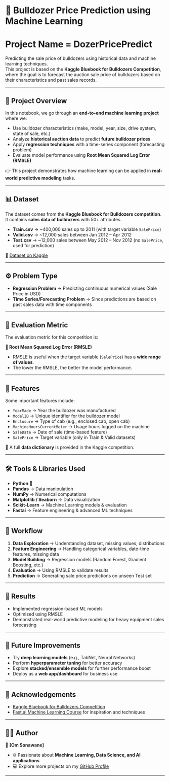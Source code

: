 # 🚜 Bulldozer Price Prediction using Machine Learning  
# Project Name = DozerPricePredict

Predicting the sale price of bulldozers using historical data and machine learning techniques.  
This project is based on the **Kaggle Bluebook for Bulldozers Competition**, where the goal is to forecast the auction sale price of bulldozers based on their characteristics and past sales records.  

--- 

## 📖 Project Overview  

In this notebook, we go through an **end-to-end machine learning project** where we:    
- Use bulldozer characteristics (make, model, year, size, drive system, state of sale, etc.)  
- Analyze **historical auction data** to predict **future bulldozer prices**  
- Apply **regression techniques** with a time-series component (forecasting problem)  
- Evaluate model performance using **Root Mean Squared Log Error (RMSLE)**  

👉 This project demonstrates how machine learning can be applied in **real-world predictive modeling** tasks.  

---

## 📊 Dataset  

The dataset comes from the **Kaggle Bluebook for Bulldozers competition**. It contains **sales data of bulldozers** with 50+ attributes.  

- **Train.csv** → ~400,000 sales up to 2011 (with target variable `SalePrice`)  
- **Valid.csv** → ~12,000 sales between Jan 2012 – Apr 2012  
- **Test.csv** → ~12,000 sales between May 2012 – Nov 2012 (no `SalePrice`, used for prediction)  

🔗 [Dataset on Kaggle](https://www.kaggle.com/c/bluebook-for-bulldozers/data)  

---

## ⚙️ Problem Type  

- **Regression Problem** → Predicting continuous numerical values (Sale Price in USD)  
- **Time Series/Forecasting Problem** → Since predictions are based on past sales data with time components  

---

## 🧮 Evaluation Metric  

The evaluation metric for this competition is:  

**📌 Root Mean Squared Log Error (RMSLE)**  

- RMSLE is useful when the target variable (`SalePrice`) has a **wide range of values**.  
- The lower the RMSLE, the better the model performance.  

---

## 🔑 Features  

Some important features include:  

- `YearMade` → Year the bulldozer was manufactured  
- `ModelID` → Unique identifier for the bulldozer model  
- `Enclosure` → Type of cab (e.g., enclosed cab, open cab)  
- `MachineHoursCurrentMeter` → Usage hours logged on the machine  
- `SaleDate` → Date of sale (time-based feature)  
- `SalePrice` → Target variable (only in Train & Valid datasets)  

📌 A full **data dictionary** is provided in the Kaggle competition.  

---

## 🛠️ Tools & Libraries Used  

- **Python** 🐍  
- **Pandas** → Data manipulation  
- **NumPy** → Numerical computations  
- **Matplotlib / Seaborn** → Data visualization  
- **Scikit-Learn** → Machine Learning models & evaluation  
- **Fastai** → Feature engineering & advanced ML techniques  

---

## 🚀 Workflow  

1. **Data Exploration** → Understanding dataset, missing values, distributions  
2. **Feature Engineering** → Handling categorical variables, date-time features, missing data  
3. **Model Building** → Regression models (Random Forest, Gradient Boosting, etc.)  
4. **Evaluation** → Using RMSLE to validate results  
5. **Prediction** → Generating sale price predictions on unseen Test set  

---

## 📌 Results  

- Implemented regression-based ML models  
- Optimized using RMSLE  
- Demonstrated real-world predictive modeling for heavy equipment sales forecasting  

---

## 🔮 Future Improvements  

- Try **deep learning models** (e.g., TabNet, Neural Networks)  
- Perform **hyperparameter tuning** for better accuracy  
- Explore **stacked/ensemble models** for further performance boost  
- Deploy as a **web app/dashboard** for business use  

---

## 🙌 Acknowledgements  

- [Kaggle Bluebook for Bulldozers Competition](https://www.kaggle.com/c/bluebook-for-bulldozers)  
- [Fast.ai Machine Learning Course](https://course.fast.ai/ml) for inspiration and techniques  

---

## 🧑‍💻 Author  

👤 **[Om Sonawane]**  
- 🌐 Passionate about **Machine Learning, Data Science, and AI applications**  
- 💻 Explore more projects on my [GitHub Profile](https://github.com/OmSonawane-360)  

---
